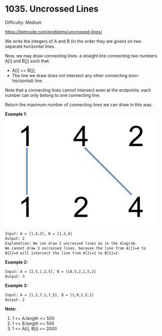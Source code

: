# 1035. Uncrossed Lines

Difficulty: Medium

https://leetcode.com/problems/uncrossed-lines/

We write the integers of A and B (in the order they are given) on two separate horizontal lines.

Now, we may draw connecting lines: a straight line connecting two numbers A[i] and B[j] such that:

* A[i] == B[j];
* The line we draw does not intersect any other connecting (non-horizontal) line.

Note that a connecting lines cannot intersect even at the endpoints: each number can only belong to one connecting line.

Return the maximum number of connecting lines we can draw in this way.

**Example 1:**  
![ex1](142.png)
```
Input: A = [1,4,2], B = [1,2,4]
Output: 2
Explanation: We can draw 2 uncrossed lines as in the diagram.
We cannot draw 3 uncrossed lines, because the line from A[1]=4 to B[2]=4 will intersect the line from A[2]=2 to B[1]=2.
```

**Example 2:**
```
Input: A = [2,5,1,2,5], B = [10,5,2,1,5,2]
Output: 3
```

**Example 3:**
```
Input: A = [1,3,7,1,7,5], B = [1,9,2,5,1]
Output: 2
```

**Note:**

1. 1 <= A.length <= 500
2. 1 <= B.length <= 500
3. 1 <= A[i], B[i] <= 2000
